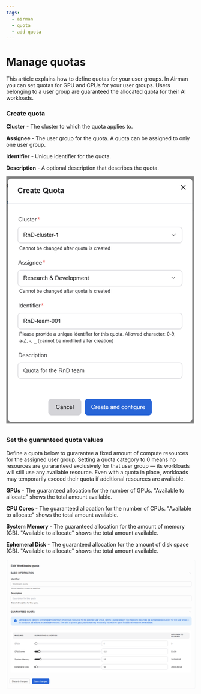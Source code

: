 ```yaml
---
tags:
  - airman
  - quota
  - add quota
---
```


# Manage quotas

This article explains how to define quotas for your user groups.
In Airman you can set quotas for GPU and CPUs for your user groups. Users belonging to a user group are guaranteed the allocated quota for their AI workloads.

### Create quota

**Cluster** - The cluster to which the quota applies to.

**Assignee** - The user group for the quota. A quota can be assigned to only one user group.

**Identifier** - Unique identifier for the quota.

**Description** - A optional description that describes the quota.

![A diagram of the clusters page.](./create-quota.png)

### Set the guaranteed quota values

Define a quota below to gurarantee a fixed amount of compute resources for the assigned user group. Setting a quota category to 0 means no resources are guraranteed exclusively for that user group — its workloads will still use any available resource. Even with a quota in place, workloads may temporarily exceed their quota if additional resources are available.

**GPUs** - The guaranteed allocation for the number of GPUs. "Available to allocate" shows the total amount available.

**CPU Cores** - The guaranteed allocation for the number of CPUs. "Available to allocate" shows the total amount available.

**System Memory** - The guaranteed allocation for the amount of memory (GB). "Available to allocate" shows the total amount available.

**Ephemeral Disk** - The guaranteed allocation for the amount of disk space (GB). "Available to allocate" shows the total amount available.

![A diagram of the clusters page.](./edit-quota.png)